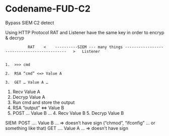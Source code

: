 # Codename-FUD-C2
Bypass SIEM C2 detect





Using HTTP Protocol
RAT and Listener have the same key in order to encryp & decryp

              RAT    <    ----------SIEM --- many things --------------------------------------------   >   Listener
                                                                                                            
                                                                                                            1.	>>> cmd
                                                                                                            2.	RSA “cmd” <=> Value A
                                                                                                            3.	GET … Value A …
1.	Recv Value A
2.	Decryp Value A 
3.	Run cmd and store the output
4.	RSA “output” <=> Value B
5.	POST … Value B …
                                                                                                            4.	Recv Value B
                                                                                                            5.	Decryp Value B

SIEM:
POST …. Value B … => doesn’t have sign (“chmod”, “ifconfig” … or something like that)
GET …. Value A … => doesn’t have sign

